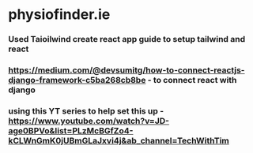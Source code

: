 # physiofinder.ie

### Used Taioilwind create react app guide to setup tailwind and react

### https://medium.com/@devsumitg/how-to-connect-reactjs-django-framework-c5ba268cb8be - to connect react with django


### using this YT series to help set this up - https://www.youtube.com/watch?v=JD-age0BPVo&list=PLzMcBGfZo4-kCLWnGmK0jUBmGLaJxvi4j&ab_channel=TechWithTim